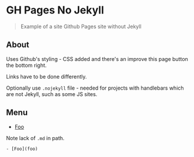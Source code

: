 # GH Pages No Jekyll
> Example of a site Github Pages site without Jekyll 


## About

Uses Github's styling - CSS added and there's an improve this page button the bottom right.

Links have to be done differently.

Optionally use `.nojekyll` file - needed for projects with handlebars which are not Jekyll, such as some JS sites.


## Menu

- [Foo](foo)


Note lack of `.md` in path.

```
- [Foo](foo)
```
